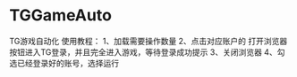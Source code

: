 # TGGameAuto
TG游戏自动化
使用教程：
1、加载需要操作数量
2、点击对应账户的  打开浏览器  按钮进入TG登录，并且完全进入游戏，等待登录成功提示
3、关闭浏览器
4、勾选已经登录好的账号，选择运行
